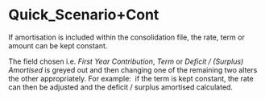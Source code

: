 # Quick_Scenario+Cont

  
If amortisation is included within the consolidation file, the rate,
term or amount can be kept constant.  

The field chosen i.e. _First Year Contribution_, _Term_ or _Deficit /
(Surplus) Amortised_ is greyed out and then changing one of the
remaining two alters the other appropriately. For example:  if the term
is kept constant, the rate can then be adjusted and the deficit /
surplus amortised calculated.

